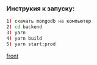### Инструкия к запуску:

```bash
1) скачать mongodb на компьютер
2) cd backend 
3) yarn
4) yarn build
5) yarn start:prod
```
[front](https://github.com/Amazaev77/online-cinema/tree/main/front)
